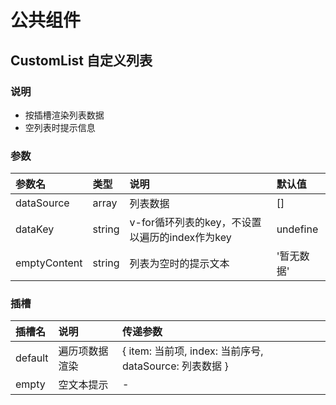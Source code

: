 # 公共组件

## CustomList 自定义列表

### 说明
- 按插槽渲染列表数据
- 空列表时提示信息

### 参数
|参数名|类型|说明|默认值|
|:--|:--|:--|:--|
|dataSource|array|列表数据|[]|
|dataKey|string|v-for循环列表的key，不设置以遍历的index作为key|undefine|
|emptyContent|string|列表为空时的提示文本|'暂无数据'|

### 插槽
|插槽名|说明|传递参数|
|:--|:--|:--|
|default|遍历项数据渲染|{ item: 当前项, index: 当前序号, dataSource: 列表数据 }|
|empty|空文本提示|-|